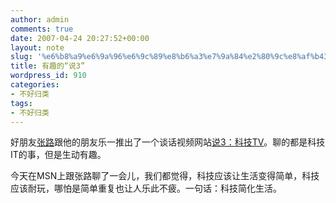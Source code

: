 ```yaml
---
author: admin
comments: true
date: 2007-04-24 20:27:52+00:00
layout: note
slug: '%e6%b8%a9%e6%9a%96%e6%9c%89%e8%b6%a3%e7%9a%84%e2%80%9c%e8%af%b43%ef%bc%9a%e7%a7%91%e6%8a%80tv%e2%80%9d'
title: 有趣的“说3”
wordpress_id: 910
categories:
- 不好归类
tags:
- 不好归类
---
```


好朋友[张路](http://www.zhanglu.net)跟他的朋友乐一推出了一个谈话视频网站[说3：科技TV](http://www.shuo3.com/)。聊的都是科技IT的事，但是生动有趣。

今天在MSN上跟张路聊了一会儿，我们都觉得，科技应该让生活变得简单，科技应该耐玩，哪怕是简单重复也让人乐此不疲。一句话：科技简化生活。

